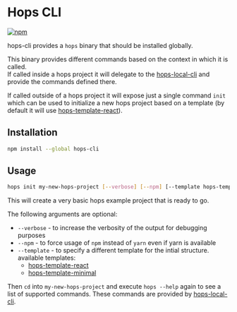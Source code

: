 # Hops CLI

[![npm](https://img.shields.io/npm/v/hops-cli.svg)](https://www.npmjs.com/package/hops-cli)

hops-cli provides a `hops` binary that should be installed globally.

This binary provides different commands based on the context in which it is called.  
If called inside a hops project it will delegate to the [hops-local-cli](https://github.com/xing/hops/tree/master/packages/local-cli) and provide the commands defined there.

If called outside of a hops project it will expose just a single command `init` which can be used to initialize a new hops project based on a template (by default it will use [hops-template-react](https://github.com/xing/hops/tree/master/packages/template-react)).


## Installation

```bash
npm install --global hops-cli
```

## Usage

```bash
hops init my-new-hops-project [--verbose] [--npm] [--template hops-template-*]
```
This will create a very basic hops example project that is ready to go.

The following arguments are optional:

- `--verbose` - to increase the verbosity of the output for debugging purposes
- `--npm` - to force usage of `npm` instead of `yarn` even if yarn is available
- `--template` - to specify a different template for the intial structure.
  available templates:
    - [hops-template-react](https://github.com/xing/hops/tree/master/packages/template-react)
    - [hops-template-minimal](https://github.com/xing/hops/tree/master/packages/template-minimal)

Then `cd` into `my-new-hops-project` and execute `hops --help` again to see a list of supported commands. These commands are provided by [hops-local-cli](https://github.com/xing/hops/tree/master/packages/local-cli).
